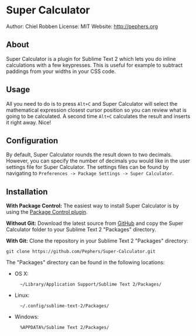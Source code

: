 Super Calculator
================
Author: Chiel Robben
License: MIT
Website: http://pephers.org

About
-----
Super Calculator is a plugin for Sublime Text 2 which lets you do inline calculations with a few keypresses. This is useful for example to subtract paddings from your widths in your CSS code.

Usage
-----
All you need to do is to press `Alt+C` and Super Calculator will select the mathematical expression closest cursor position so you can review what is going to be calculated. A second time `Alt+C` calculates the result and inserts it right away. Nice!

Configuration
-------------
By default, Super Calculator rounds the result down to two decimals. However, you can specify the number of decimals you would like in the user settings file for Super Calculator. The settings files can be found by navigating to `Preferences -> Package Settings -> Super Calculator`.

Installation
------------
**With Package Control:** The easiest way to install Super Calculator is by using the [Package Control plugin](http://wbond.net/sublime_packages/package_control).

**Without Git:** Download the latest source from [GitHub](https://github.com/Pephers/Super-Calculator) and copy the Super Calculator folder to your Sublime Text 2 "Packages" directory.

**With Git:** Clone the repository in your Sublime Text 2 "Packages" directory:

    git clone https://github.com/Pephers/Super-Calculator.git

The "Packages" directory can be found in the following locations:

* OS X:

        ~/Library/Application Support/Sublime Text 2/Packages/

* Linux:

        ~/.config/sublime-text-2/Packages/

* Windows:

        %APPDATA%/Sublime Text 2/Packages/

